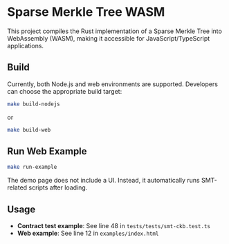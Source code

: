 # Sparse Merkle Tree WASM

This project compiles the Rust implementation of a Sparse Merkle Tree into WebAssembly (WASM), making it accessible for JavaScript/TypeScript applications.

## Build

Currently, both Node.js and web environments are supported. Developers can choose the appropriate build target:

```sh
make build-nodejs
```

or

```sh
make build-web
```

## Run Web Example

```sh
make run-example
```

The demo page does not include a UI. Instead, it automatically runs SMT-related scripts after loading.

## Usage

* **Contract test example**: See line 48 in `tests/tests/smt-ckb.test.ts`
* **Web example**: See line 12 in `examples/index.html`
